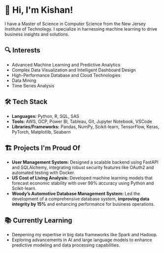 # 👋 Hi, I'm Kishan!

I have a Master of Science in Computer Science from the New Jersey Institute of Technology. I specialize in harnessing machine learning to drive business insights and solutions.

## 🔍 Interests
* Advanced Machine Learning and Predictive Analytics
* Complex Data Visualization and Intelligent Dashboard Design
* High-Performance Database and Cloud Technologies
* Data Mining
* Time Series Analysis

## 🛠 Tech Stack
* **Languages:** Python, R, SQL, SAS
* **Tools:** AWS, GCP, Power BI, Tableau, Git, Jupyter Notebook, VSCode
* **Libraries/Frameworks:** Pandas, NumPy, Scikit-learn, TensorFlow, Keras, PyTorch, Matplotlib, Seaborn

## 🏗 Projects I'm Proud Of
* **User Management System:** Designed a scalable backend using FastAPI and SQLAlchemy, integrating robust security features like OAuth2 and automated testing with Docker. 
* **US Cost of Living Analysis:** Developed machine learning models that forecast economic stability with over 99% accuracy using Python and Scikit-learn. 
* **Woody’s Automotive Database Management System:** Led the development of a comprehensive database system, **improving data integrity by 15%** and enhancing performance for business operations.

## 📚 Currently Learning
* Deepening my expertise in big data frameworks like Spark and Hadoop.
* Exploring advancements in AI and large language models to enhance predictive modeling and data processing capabilities.

